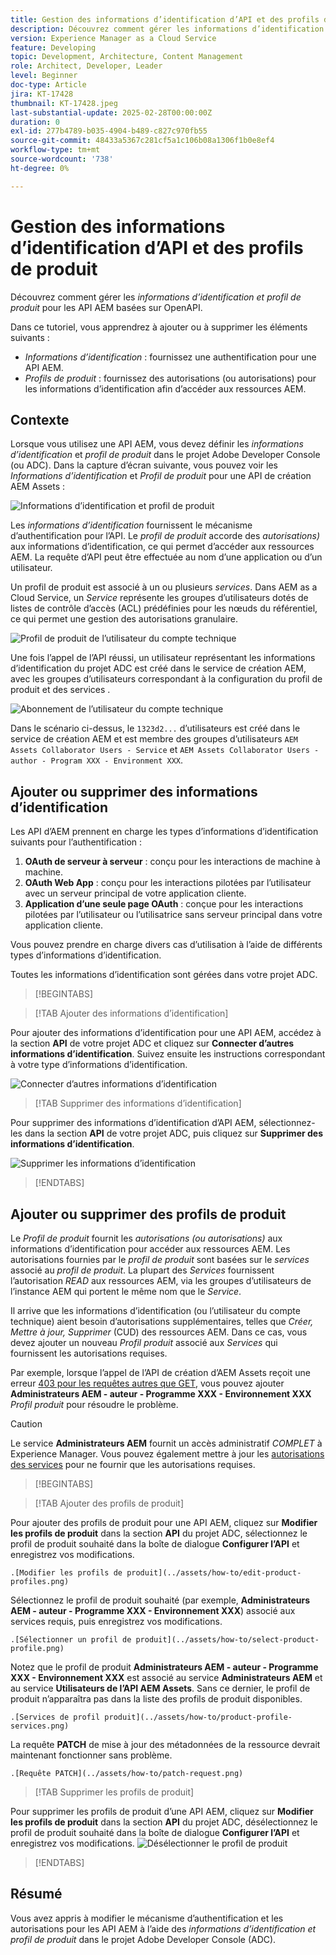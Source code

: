 ```yaml
---
title: Gestion des informations d’identification d’API et des profils de produit
description: Découvrez comment gérer les informations d’identification et les profils de produit pour les API AEM.
version: Experience Manager as a Cloud Service
feature: Developing
topic: Development, Architecture, Content Management
role: Architect, Developer, Leader
level: Beginner
doc-type: Article
jira: KT-17428
thumbnail: KT-17428.jpeg
last-substantial-update: 2025-02-28T00:00:00Z
duration: 0
exl-id: 277b4789-b035-4904-b489-c827c970fb55
source-git-commit: 48433a5367c281cf5a1c106b08a1306f1b0e8ef4
workflow-type: tm+mt
source-wordcount: '738'
ht-degree: 0%

---
```


# Gestion des informations d’identification d’API et des profils de produit

Découvrez comment gérer les _informations d’identification et profil de produit_ pour les API AEM basées sur OpenAPI.

Dans ce tutoriel, vous apprendrez à ajouter ou à supprimer les éléments suivants :

- _Informations d’identification_ : fournissez une authentification pour une API AEM.
- _Profils de produit_ : fournissez des autorisations (ou autorisations) pour les informations d’identification afin d’accéder aux ressources AEM.

## Contexte

Lorsque vous utilisez une API AEM, vous devez définir les _informations d’identification_ et _profil de produit_ dans le projet Adobe Developer Console (ou ADC). Dans la capture d’écran suivante, vous pouvez voir les _Informations d’identification_ et _Profil de produit_ pour une API de création AEM Assets :

![ Informations d’identification et profil de produit ](../assets/how-to/API-Credentials-Product-Profile.png)

Les _informations d’identification_ fournissent le mécanisme d’authentification pour l’API. Le _profil de produit_ accorde des _autorisations)_ aux informations d’identification, ce qui permet d’accéder aux ressources AEM. La requête d’API peut être effectuée au nom d’une application ou d’un utilisateur.

Un profil de produit est associé à un ou plusieurs _services_. Dans AEM as a Cloud Service, un _Service_ représente les groupes d’utilisateurs dotés de listes de contrôle d’accès (ACL) prédéfinies pour les nœuds du référentiel, ce qui permet une gestion des autorisations granulaire.

![ Profil de produit de l’utilisateur du compte technique ](../assets/s2s/technical-account-user-product-profile.png)

Une fois l’appel de l’API réussi, un utilisateur représentant les informations d’identification du projet ADC est créé dans le service de création AEM, avec les groupes d’utilisateurs correspondant à la configuration du profil de produit et des services .

![Abonnement de l’utilisateur du compte technique](../assets/s2s/technical-account-user-membership.png)

Dans le scénario ci-dessus, le `1323d2...` d’utilisateurs est créé dans le service de création AEM et est membre des groupes d’utilisateurs `AEM Assets Collaborator Users - Service` et `AEM Assets Collaborator Users - author - Program XXX - Environment XXX`.

## Ajouter ou supprimer des informations d’identification

Les API d’AEM prennent en charge les types d’informations d’identification suivants pour l’authentification :

1. **OAuth de serveur à serveur** : conçu pour les interactions de machine à machine.
1. **OAuth Web App** : conçu pour les interactions pilotées par l’utilisateur avec un serveur principal de votre application cliente.
1. **Application d’une seule page OAuth** : conçue pour les interactions pilotées par l’utilisateur ou l’utilisatrice sans serveur principal dans votre application cliente.

Vous pouvez prendre en charge divers cas d’utilisation à l’aide de différents types d’informations d’identification.

Toutes les informations d’identification sont gérées dans votre projet ADC.

>[!BEGINTABS]

>[!TAB Ajouter des informations d’identification]

Pour ajouter des informations d’identification pour une API AEM, accédez à la section **API** de votre projet ADC et cliquez sur **Connecter d’autres informations d’identification**. Suivez ensuite les instructions correspondant à votre type d’informations d’identification.

![Connecter d’autres informations d’identification](../assets/how-to/connect-another-credential.png)

>[!TAB Supprimer des informations d’identification]

Pour supprimer des informations d’identification d’API AEM, sélectionnez-les dans la section **API** de votre projet ADC, puis cliquez sur **Supprimer des informations d’identification**.

![Supprimer les informations d’identification](../assets/how-to/delete-credential.png)


>[!ENDTABS]

## Ajouter ou supprimer des profils de produit

Le _Profil de produit_ fournit les _autorisations (ou autorisations)_ aux informations d’identification pour accéder aux ressources AEM. Les autorisations fournies par le _profil de produit_ sont basées sur le _services_ associé au _profil de produit_. La plupart des _Services_ fournissent l’autorisation _READ_ aux ressources AEM, via les groupes d’utilisateurs de l’instance AEM qui portent le même nom que le _Service_.

Il arrive que les informations d’identification (ou l’utilisateur du compte technique) aient besoin d’autorisations supplémentaires, telles que _Créer, Mettre à jour, Supprimer_ (CUD) des ressources AEM. Dans ce cas, vous devez ajouter un nouveau _Profil produit_ associé aux _Services_ qui fournissent les autorisations requises.

Par exemple, lorsque l’appel de l’API de création d’AEM Assets reçoit une erreur [403 pour les requêtes autres que GET](../use-cases/invoke-api-using-oauth-s2s.md#403-error-for-non-get-requests), vous pouvez ajouter **Administrateurs AEM - auteur - Programme XXX - Environnement XXX** _Profil produit_ pour résoudre le problème.

>[!CAUTION]
>
>Le service **Administrateurs AEM** fournit un accès administratif _COMPLET_ à Experience Manager. Vous pouvez également mettre à jour les [autorisations des services](./services-user-group-permission-management.md) pour ne fournir que les autorisations requises.

>[!BEGINTABS]

>[!TAB Ajouter des profils de produit]

Pour ajouter des profils de produit pour une API AEM, cliquez sur **Modifier les profils de produit** dans la section **API** du projet ADC, sélectionnez le profil de produit souhaité dans la boîte de dialogue **Configurer l’API** et enregistrez vos modifications.

    .[Modifier les profils de produit](../assets/how-to/edit-product-profiles.png)

Sélectionnez le profil de produit souhaité (par exemple, **Administrateurs AEM - auteur - Programme XXX - Environnement XXX**) associé aux services requis, puis enregistrez vos modifications.

    .[Sélectionner un profil de produit](../assets/how-to/select-product-profile.png)

Notez que le profil de produit **Administrateurs AEM - auteur - Programme XXX - Environnement XXX** est associé au service **Administrateurs AEM** et au service **Utilisateurs de l’API AEM Assets**. Sans ce dernier, le profil de produit n’apparaîtra pas dans la liste des profils de produit disponibles.

    .[Services de profil produit](../assets/how-to/product-profile-services.png)

La requête **PATCH** de mise à jour des métadonnées de la ressource devrait maintenant fonctionner sans problème.

    .[Requête PATCH](../assets/how-to/patch-request.png)


>[!TAB Supprimer les profils de produit]

Pour supprimer les profils de produit d’une API AEM, cliquez sur **Modifier les profils de produit** dans la section **API** du projet ADC, désélectionnez le profil de produit souhaité dans la boîte de dialogue **Configurer l’API** et enregistrez vos modifications.
![Désélectionner le profil de produit](../assets/how-to/deselect-product-profile.png)

>[!ENDTABS]

## Résumé

Vous avez appris à modifier le mécanisme d’authentification et les autorisations pour les API AEM à l’aide des _informations d’identification et profil de produit_ dans le projet Adobe Developer Console (ADC).
